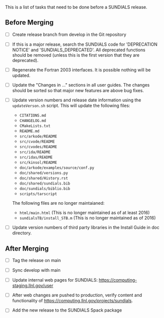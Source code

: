 This is a list of tasks that need to be done before a SUNDIALS release.

## Before Merging

- [ ] Create release branch from develop in the Git repository

- [ ] If this is a major release, search the SUNDIALS code for 'DEPRECATION NOTICE' and 'SUNDIALS_DEPRECATED'. All deprecated functions should be removed (unless this is the first version that they are deprecated).

- [ ] Regenerate the Fortran 2003 interfaces. It is possible nothing will be updated.

- [ ] Update the "Changes in ..." sections in all user guides. The changes should be sorted so that major new features are above bug fixes.

- [ ] Update version numbers and release date information using the `updateVerson.sh` script. This will update the following files:

   * `CITATIONS.md`
   * `CHANGELOG.md`
   * `CMakeLists.txt`
   * `README.md`
   * `src/arkode/README`
   * `src/cvode/README`
   * `src/cvodes/README`
   * `src/ida/README`
   * `src/idas/README`
   * `src/kinsol/README`
   * `doc/arkode/examples/source/conf.py`
   * `doc/shared/versions.py`
   * `doc/shared/History.rst`
   * `doc/shared/sundials.bib`
   * `doc/sundials/biblio.bib`
   * `scripts/tarscript`

   The following files are no longer maintaianed:

   * `html/main.html` (This is no longer maintained as of at least 2016)
   * `sundialsTB/install_STB.m` (This is no longer maintained as of 2016)

- [ ] Update version numbers of third party libraries in the Install Guide in doc directory.

## After Merging

- [ ] Tag the release on main

- [ ] Sync develop with main

- [ ] Update internal web pages for SUNDIALS:
   https://computing-staging.llnl.gov/user

- [ ] After web changes are pushed to production, verify content and functionality of https://computing.llnl.gov/projects/sundials.

- [ ] Add the new release to the SUNDIALS Spack package